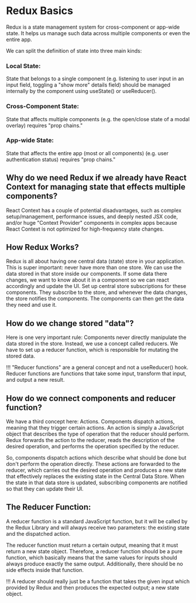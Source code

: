 # Redux Basics

Redux is a state management system for cross-component or app-wide state. It helps us manage such data across multiple components or even the entire app.

We can split the definition of state into three main kinds:

### Local State: 
State that belongs to a single component (e.g. listening to user input in an input field, toggling a "show more" details field) should be managed internally by the component using useState() or useReducer().

### Cross-Component State: 
State that affects multiple components (e.g. the open/close state of a modal overlay) requires "prop chains."

### App-wide State: 
State that affects the entire app (most or all components) (e.g. user authentication status) requires "prop chains."

## Why do we need Redux if we already have React Context for managing state that effects multiple components?

React Context has a couple of potential disadvantages, such as complex setup/management, performance issues, and deeply nested JSX code, and/or huge "Context Provider" components in complex apps because React Context is not optimized for high-frequency state changes.

## How Redux Works?

Redux is all about having one central data (state) store in your application. This is super important: never have more than one store. We can use the data stored in that store inside our components. If some data there changes, we want to know about it in a component so we can react accordingly and update the UI. Set up central store subscriptions for these components. They subscribe to the store, and whenever the data changes, the store notifies the components. The components can then get the data they need and use it.

## How do we change stored "data"?

Here is one very important rule: Components never directly manipulate the data stored in the store. Instead, we use a concept called reducers. We have to set up a reducer function, which is responsible for mutating the stored data.

!!! "Reducer functions" are a general concept and not a useReducer() hook. Reducer functions are functions that take some input, transform that input, and output a new result.

## How do we connect components and reducer function?

We have a third concept here: Actions. Components dispatch actions, meaning that they trigger certain actions. An action is simply a JavaScript object that describes the type of operation that the reducer should perform. Redux forwards the action to the reducer, reads the description of the desired operation, and performs the operation specified by the reducer.

So, components dispatch actions which describe what should be done but don't perform the operation directly. These actions are forwarded to the reducer, which carries out the desired operation and produces a new state that effectively replaces the existing state in the Central Data Store. When the state in that data store is updated, subscribing components are notified so that they can update their UI.

## The Reducer Function:

A reducer function is a standard JavaScript function, but it will be called by the Redux Library and will always receive two parameters: the existing state and the dispatched action.

The reducer function must return a certain output, meaning that it must return a new state object. Therefore, a reducer function should be a pure function, which basically means that the same values for inputs should always produce exactly the same output. Additionally, there should be no side effects inside that function.

!!! A reducer should really just be a function that takes the given input which provided by Redux and then produces the expected output; a new state object.
